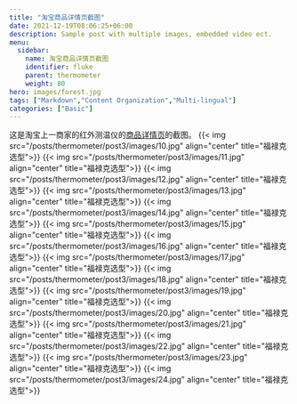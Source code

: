 ```yaml
---
title: "淘宝商品详情页截图"
date: 2021-12-19T08:06:25+06:00
description: Sample post with multiple images, embedded video ect.
menu:
  sidebar:
    name: 淘宝商品详情页截图
    identifier: fluke
    parent: thermometer
    weight: 80
hero: images/forest.jpg
tags: ["Markdown","Content Organization","Multi-lingual"]
categories: ["Basic"]
---
```


这是淘宝上一商家的红外测温仪的[商品详情页](https://m.tb.cn/h.fQxtbgE?sm=1b92d7)的截图。
{{< img src="/posts/thermometer/post3/images/10.jpg" align="center" title="福禄克选型">}}
{{< img src="/posts/thermometer/post3/images/11.jpg" align="center" title="福禄克选型">}}
{{< img src="/posts/thermometer/post3/images/12.jpg" align="center" title="福禄克选型">}}
{{< img src="/posts/thermometer/post3/images/13.jpg" align="center" title="福禄克选型">}}
{{< img src="/posts/thermometer/post3/images/14.jpg" align="center" title="福禄克选型">}}
{{< img src="/posts/thermometer/post3/images/15.jpg" align="center" title="福禄克选型">}}
{{< img src="/posts/thermometer/post3/images/16.jpg" align="center" title="福禄克选型">}}
{{< img src="/posts/thermometer/post3/images/17.jpg" align="center" title="福禄克选型">}}
{{< img src="/posts/thermometer/post3/images/18.jpg" align="center" title="福禄克选型">}}
{{< img src="/posts/thermometer/post3/images/19.jpg" align="center" title="福禄克选型">}}
{{< img src="/posts/thermometer/post3/images/20.jpg" align="center" title="福禄克选型">}}
{{< img src="/posts/thermometer/post3/images/21.jpg" align="center" title="福禄克选型">}}
{{< img src="/posts/thermometer/post3/images/22.jpg" align="center" title="福禄克选型">}}
{{< img src="/posts/thermometer/post3/images/23.jpg" align="center" title="福禄克选型">}}
{{< img src="/posts/thermometer/post3/images/24.jpg" align="center" title="福禄克选型">}}

